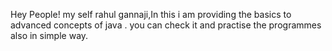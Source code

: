 Hey People! my self rahul gannaji,In this i am providing the basics to advanced concepts of java . you can check it and practise the programmes also in simple way.
